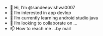 - 👋 Hi, I’m @sandeepvishwa0007
- 👀 I’m interested in app devlop
- 🌱 I’m currently learning android studio java
- 💞️ I’m looking to collaborate on ...
- 📫 How to reach me ...by mail

<!---
sandeepvishwa0007/sandeepvishwa0007 is a ✨ special ✨ repository because its `README.md` (this file) appears on your GitHub profile.
You can click the Preview link to take a look at your changes.
--->
